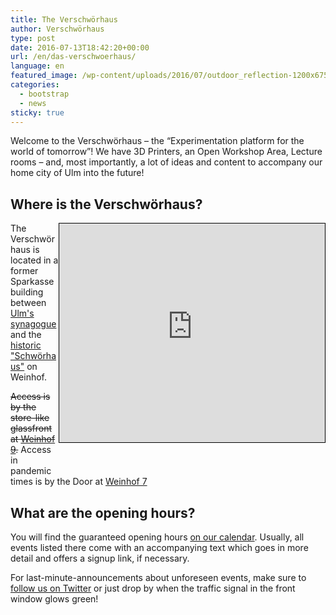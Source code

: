 ```yaml
---
title: The Verschwörhaus
author: Verschwörhaus
type: post
date: 2016-07-13T18:42:20+00:00
url: /en/das-verschwoerhaus/
language: en
featured_image: /wp-content/uploads/2016/07/outdoor_reflection-1200x675.jpg
categories:
  - bootstrap
  - news
sticky: true
---
```

Welcome to the Verschwörhaus – the “Experimentation platform for the world of tomorrow”! We have 3D Printers, an Open Workshop Area, Lecture rooms – and, most importantly, a lot of ideas and content to accompany our home city of Ulm into the future!

<!--more-->

## Where is the Verschwörhaus?

<iframe width="425" height="350" frameborder="0" scrolling="no" marginheight="0" marginwidth="0" src="https://www.openstreetmap.org/export/embed.html?bbox=9.987006783485414%2C48.39501042681559%2C9.993701577186586%2C48.39790262938937&amp;layer=mapnik&amp;marker=48.39645654865451%2C9.990354180335999" style="border: 1px solid black; float: right; margin-bottom: 50px;"></iframe>

The Verschwörhaus is located in a former Sparkasse building between [Ulm's synagogue][1] and the [historic "Schwörhaus"][2] on Weinhof.

~~Access is by the store-like glassfront at [Weinhof 9][wh9].~~ Access in pandemic times is by the Door at [Weinhof 7][wh7]


## What are the opening hours?
You will find the guaranteed opening hours [on our calendar][cal]. Usually, all events listed there come with an accompanying text which goes in more detail and offers a signup link, if necessary.

For last-minute-announcements about unforeseen events, make sure to [follow us on Twitter][tw] or just drop by when the traffic signal in the front window glows green!

 [1]: https://de.wikipedia.org/wiki/IRGW-Gemeindezentrum_Ulm
 [2]: https://de.wikipedia.org/wiki/Schw%C3%B6rhaus_(Ulm)
 [wh9]: https://www.openstreetmap.org/?mlat=48.39649&mlon=9.99045#map=20/48.39649/9.99045&layers=H
 [cal]: /termine-und-oeffnungszeiten/
 [tw]: https://twitter.com/verschwoerhaus
 [wh7]: https://www.openstreetmap.org/?mlat=48.39658&mlon=9.99018#map=20/48.39658/9.99018&layers=H